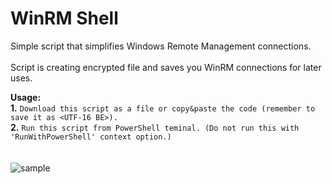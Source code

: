 # WinRM Shell
Simple script that simplifies Windows Remote Management connections.
<br><br>
Script is creating encrypted file and saves you WinRM connections for later uses.<br>

<B>Usage:</b><br>
<b>1.</b> `Download this script as a file or copy&paste the code (remember to save it as <UTF-16 BE>).`<br>
<b>2.</b> `Run this script from PowerShell teminal. (Do not run this with 'RunWithPowerShell' context option.)`
<br><br><br>
![sample](https://github.com/ravlaska/winrm_shell/assets/12380702/0c93172c-0740-476a-9d62-dc68d3c4bc7c)
